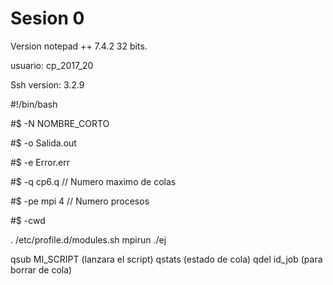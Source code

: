 # Sesion 0

Version notepad ++ 7.4.2 32 bits.

usuario: cp_2017_20

Ssh version: 3.2.9

#!/bin/bash

#$ -N NOMBRE_CORTO

#$ -o Salida.out

#$ -e Error.err

#$ -q cp6.q  // Numero maximo de colas

#$ -pe mpi 4 // Numero procesos

#$ -cwd

. /etc/profile.d/modules.sh
mpirun ./ej 


qsub MI_SCRIPT (lanzara el script)
qstats (estado de cola)
qdel id_job (para borrar de cola)
